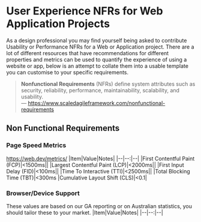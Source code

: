 # User Experience NFRs for Web Application Projects

As a design professional you may find yourself being asked to contribute Usability or Performance NFRs for a Web or Application project. There are a lot of different resources that have recommendations for different properties and metrics can be used to quantify the experience of using a website or app, below is an attempt to collate them into a usable template you can customise to your specific requirements.

>**Nonfunctional Requirements** (NFRs) define system attributes such as security, reliability, performance, maintainability, scalability, and usability.  
> &mdash; https://www.scaledagileframework.com/nonfunctional-requirements

## Non Functional Requirements

### Page Speed Metrics
https://web.dev/metrics/
|Item|Value|Notes|
|--|--:|--|
|First Contentful Paint (FCP)|<1500ms||
|Largest Contentful Paint (LCP)|<2000ms||
|First Input Delay (FID)|<100ms||
|Time To Interactive (TTI)|<2500ms||
|Total Blocking Time (TBT)|<300ms
|Cumulative Layout Shift (CLS)|<0.1|

### Browser/Device Support
These values are based on our GA reporting or on Australian statistics, you should tailor these to your market.
|Item|Value|Notes|
|--|--:|--|
